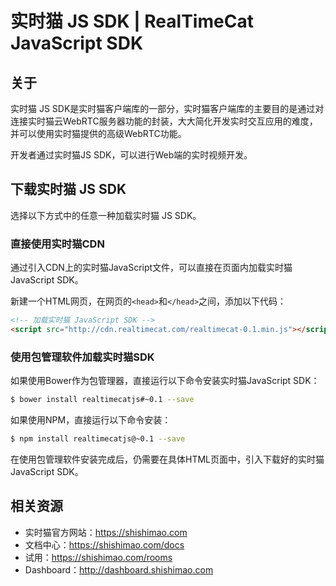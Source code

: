# 实时猫 JS SDK | RealTimeCat JavaScript SDK  

## 关于

实时猫 JS SDK是实时猫客户端库的一部分，实时猫客户端库的主要目的是通过对连接实时猫云WebRTC服务器功能的封装，大大简化开发实时交互应用的难度，并可以使用实时猫提供的高级WebRTC功能。

开发者通过实时猫JS SDK，可以进行Web端的实时视频开发。

## 下载实时猫 JS SDK

选择以下方式中的任意一种加载实时猫 JS SDK。

### 直接使用实时猫CDN

通过引入CDN上的实时猫JavaScript文件，可以直接在页面内加载实时猫JavaScript SDK。

新建一个HTML网页，在网页的```<head>```和```</head>```之间，添加以下代码：
    
```html
<!-- 加载实时猫 JavaScript SDK -->
<script src="http://cdn.realtimecat.com/realtimecat-0.1.min.js"></script>
```

### 使用包管理软件加载实时猫SDK

如果使用Bower作为包管理器，直接运行以下命令安装实时猫JavaScript SDK：

```bash
$ bower install realtimecatjs#~0.1 --save
```

如果使用NPM，直接运行以下命令安装：

```bash
$ npm install realtimecatjs@~0.1 --save
```

在使用包管理软件安装完成后，仍需要在具体HTML页面中，引入下载好的实时猫JavaScript SDK。

## 相关资源

- 实时猫官方网站：https://shishimao.com
- 文档中心：https://shishimao.com/docs
- 试用：https://shishimao.com/rooms
- Dashboard：http://dashboard.shishimao.com
